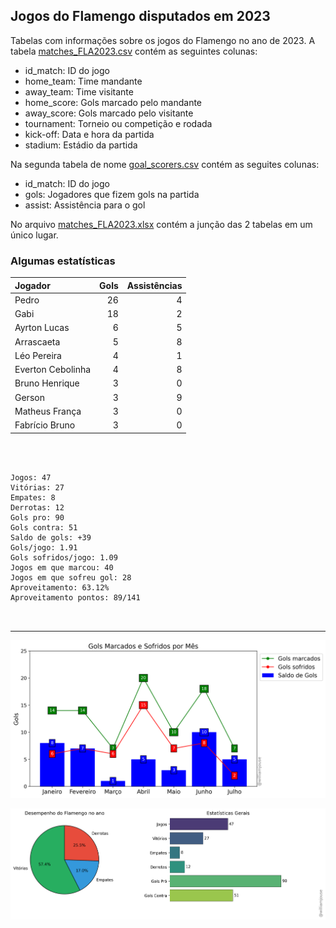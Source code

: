 ## Jogos do Flamengo disputados em 2023

Tabelas com informações sobre os jogos do Flamengo no ano de 2023. A tabela [matches_FLA2023.csv](https://github.com/williamjouse/jogos-Flamengo-2023/blob/main/data/matches_FLA2023.csv)
contém as seguintes colunas:

- id_match: ID do jogo
- home_team: Time mandante
- away_team: Time visitante
- home_score: Gols marcado pelo mandante
- away_score: Gols marcado pelo visitante
- tournament: Torneio ou competição e rodada
- kick-off: Data e hora da partida
- stadium: Estádio da partida


Na segunda tabela de nome [goal_scorers.csv](https://github.com/williamjouse/jogos-Flamengo-2023/blob/main/data/goal_scorers.csv) contém as seguites colunas:

- id_match: ID do jogo
- gols: Jogadores que fizem gols na partida
- assist: Assistência para o gol


No arquivo [matches_FLA2023.xlsx](https://github.com/williamjouse/jogos-Flamengo-2023/blob/main/data/matches_FLA2023.xlsx) contém a junção das 2 tabelas em um único lugar.




### Algumas estatísticas

| Jogador           |   Gols |   Assistências |
|:------------------|-------:|---------------:|
| Pedro             |     26 |              4 |
| Gabi              |     18 |              2 |
| Ayrton Lucas      |      6 |              5 |
| Arrascaeta        |      5 |              8 |
| Léo Pereira       |      4 |              1 |
| Everton Cebolinha |      4 |              8 |
| Bruno Henrique    |      3 |              0 |
| Gerson            |      3 |              9 |
| Matheus França    |      3 |              0 |
| Fabrício Bruno    |      3 |              0 |




```



Jogos: 47
Vitórias: 27
Empates: 8
Derrotas: 12 
Gols pro: 90
Gols contra: 51
Saldo de gols: +39
Gols/jogo: 1.91
Gols sofridos/jogo: 1.09
Jogos em que marcou: 40
Jogos em que sofreu gol: 28 
Aproveitamento: 63.12%
Aproveitamento pontos: 89/141



```



----


![img1.png](figures/figure.png)

![img1.png](figures/figure2.png)

